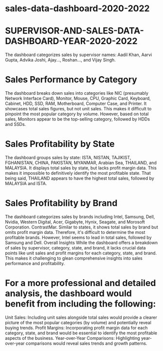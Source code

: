 # sales-data-dashboard-2020-2022

# SUPERVISOR-AND-SALES-DATA-DASHBOARD-YEAR-2020-2022
The dashboard categorizes sales by supervisor names: Aadil Khan, Aarvi Gupta, Advika Joshi, Ajay..., Roshan..., and Vijay Singh.
# Sales Performance by Category
The dashboard breaks down sales into categories like NIC (presumably Network Interface Card), Monitor, Mouse, CPU, Graphic Card, Keyboard, Cabinet, HDD, SSD, RAM, Motherboard, Computer Case, and Printer.
It showcases total sales figures, but not unit sales. This makes it difficult to pinpoint the most popular category by volume.
However, based on total sales, Monitors appear to be the top-selling category, followed by HDDs and SSDs.
# Sales Profitability by State
The dashboard groups sales by state: ISTA, NISTAN, TAJIKIST, FGHANISTAN, CHINA, PAKISTAN, MYANMAR, Arabian Sea, THAILAND, and MALAYSIA.
It displays total sales by state, but lacks profit margin data. This makes it impossible to definitively identify the most profitable state.
That being said, THAILAND appears to have the highest total sales, followed by MALAYSIA and ISTA.
# Sales Profitability by Brand
The dashboard categorizes sales by brands including Intel, Samsung, Dell, Nvidia, Western Digital, Acer, Gigabyte, Hynix, Seagate, and Morosoft Corporation. ContrastMar.
Similar to states, it shows total sales by brand but omits profit margin data. Therefore, it's difficult to determine the most profitable brands.
However, Intel seems to lead in total sales, followed by Samsung and Dell.
Overall Insights
While the dashboard offers a breakdown of sales by supervisor, category, state, and brand, it lacks crucial data points like unit sales and profit margins for each category, state, and brand.
This makes it challenging to glean comprehensive insights into sales performance and profitability.
# For a more professional and detailed analysis, the dashboard would benefit from including the following:
Unit Sales: Including unit sales alongside total sales would provide a clearer picture of the most popular categories (by volume) and potentially reveal buying trends.
Profit Margins: Incorporating profit margin data for each category, state, and brand would be essential to identify the most profitable aspects of the business.
Year-over-Year Comparisons: Highlighting year-over-year comparisons would reveal sales trends and growth patterns.
